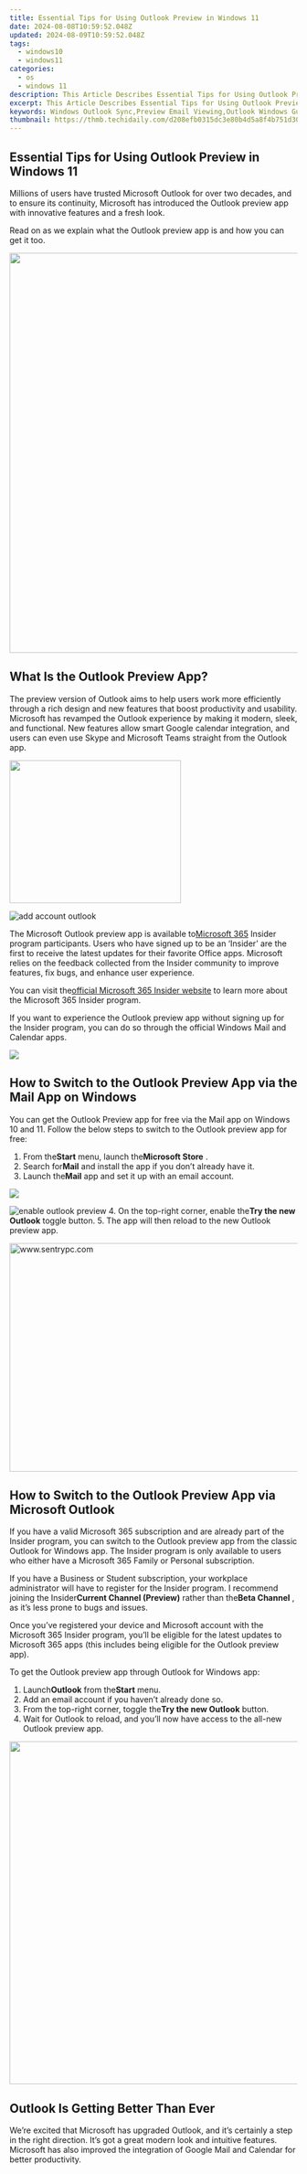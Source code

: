 ```yaml
---
title: Essential Tips for Using Outlook Preview in Windows 11
date: 2024-08-08T10:59:52.048Z
updated: 2024-08-09T10:59:52.048Z
tags:
  - windows10
  - windows11
categories:
  - os
  - windows 11
description: This Article Describes Essential Tips for Using Outlook Preview in Windows 11
excerpt: This Article Describes Essential Tips for Using Outlook Preview in Windows 11
keywords: Windows Outlook Sync,Preview Email Viewing,Outlook Windows Guide,W11 Mail Previews,Windows Email Tips,Outlook 11 Features,Efficient Preview Use
thumbnail: https://thmb.techidaily.com/d208efb0315dc3e80b4d5a8f4b751d30ee62ca28dd2151c249d15e615be6f528.jpg
---
```


## Essential Tips for Using Outlook Preview in Windows 11

 Millions of users have trusted Microsoft Outlook for over two decades, and to ensure its continuity, Microsoft has introduced the Outlook preview app with innovative features and a fresh look.

 Read on as we explain what the Outlook preview app is and how you can get it too.

<!-- affiliate ads begin -->
<a href="https://unicoeye.pxf.io/c/5597632/2084396/18498" target="_top" id="2084396"><img src="//a.impactradius-go.com/display-ad/18498-2084396" border="0" alt="" width="1920" height="700"/></a><img height="0" width="0" src="https://imp.pxf.io/i/5597632/2084396/18498" style="position:absolute;visibility:hidden;" border="0" />
<!-- affiliate ads end -->
## What Is the Outlook Preview App?

 The preview version of Outlook aims to help users work more efficiently through a rich design and new features that boost productivity and usability. Microsoft has revamped the Outlook experience by making it modern, sleek, and functional. New features allow smart Google calendar integration, and users can even use Skype and Microsoft Teams straight from the Outlook app.

<!-- affiliate ads begin -->
<a href="https://boody-eco-wear.pxf.io/c/5597632/1567905/13846" target="_top" id="1567905"><img src="//a.impactradius-go.com/display-ad/13846-1567905" border="0" alt="" width="300" height="250"/></a><img height="0" width="0" src="https://imp.pxf.io/i/5597632/1567905/13846" style="position:absolute;visibility:hidden;" border="0" />
<!-- affiliate ads end -->
![add account outlook](https://static1.makeuseofimages.com/wordpress/wp-content/uploads/2023/04/add-account-outlook.jpg)

 The Microsoft Outlook preview app is available to[Microsoft 365](https://www.makeuseof.com/microsoft-office-365-rename/) Insider program participants. Users who have signed up to be an ‘Insider’ are the first to receive the latest updates for their favorite Office apps. Microsoft relies on the feedback collected from the Insider community to improve features, fix bugs, and enhance user experience.

 You can visit the[official Microsoft 365 Insider website](https://insider.microsoft365.com/en-us/join/windows) to learn more about the Microsoft 365 Insider program.

 If you want to experience the Outlook preview app without signing up for the Insider program, you can do so through the official Windows Mail and Calendar apps.

<!-- affiliate ads begin -->
<a href="https://shop.systoolsgroup.com/affiliate.php?ACCOUNT=SYSTOOBY&AFFILIATE=108875&PATH=https%3A%2F%2Fwww.systoolsgroup.com%3FAFFILIATE%3D108875%26RESOURCE%3DSysTools%2BGmail%2BBackup"><img src="https://www.systoolsgroup.com/box/gmail-backup.png" border="0"></a>
<!-- affiliate ads end -->
## How to Switch to the Outlook Preview App via the Mail App on Windows

 You can get the Outlook Preview app for free via the Mail app on Windows 10 and 11\. Follow the below steps to switch to the Outlook preview app for free:

1. From the**Start** menu, launch the**Microsoft Store** .
2. Search for**Mail** and install the app if you don’t already have it.
3. Launch the**Mail** app and set it up with an email account.  
<!-- affiliate ads begin -->
<a href="https://shop.systoolsgroup.com/affiliate.php?ACCOUNT=SYSTOOBY&AFFILIATE=108875&PATH=https%3A%2F%2Fwww.systoolsgroup.com%3FAFFILIATE%3D108875%26RESOURCE%3DSysTools%2BOST%2BRecovery"><img src="https://www.systoolsgroup.com/box/ost-recovery.png" border="0"></a>
<!-- affiliate ads end -->
![enable outlook preview](https://static1.makeuseofimages.com/wordpress/wp-content/uploads/2023/04/enable-outlook-preview.jpg)
4. On the top-right corner, enable the**Try the new Outlook** toggle button.
5. The app will then reload to the new Outlook preview app.

<!-- affiliate ads begin -->
<a href="https://sentrypc.7eer.net/c/5597632/398453/3022" target="_top" id="398453"><img src="//a.impactradius-go.com/display-ad/3022-398453" border="0" alt="www.sentrypc.com" width="580" height="400"/></a><img height="0" width="0" src="https://sentrypc.7eer.net/i/5597632/398453/3022" style="position:absolute;visibility:hidden;" border="0" />
<!-- affiliate ads end -->
## How to Switch to the Outlook Preview App via Microsoft Outlook

 If you have a valid Microsoft 365 subscription and are already part of the Insider program, you can switch to the Outlook preview app from the classic Outlook for Windows app. The Insider program is only available to users who either have a Microsoft 365 Family or Personal subscription.

 If you have a Business or Student subscription, your workplace administrator will have to register for the Insider program. I recommend joining the Insider**Current Channel (Preview)** rather than the**Beta Channel** , as it’s less prone to bugs and issues.

 Once you’ve registered your device and Microsoft account with the Microsoft 365 Insider program, you’ll be eligible for the latest updates to Microsoft 365 apps (this includes being eligible for the Outlook preview app).

To get the Outlook preview app through Outlook for Windows app:

1. Launch**Outlook** from the**Start** menu.
2. Add an email account if you haven’t already done so.
3. From the top-right corner, toggle the**Try the new Outlook** button.
4. Wait for Outlook to reload, and you’ll now have access to the all-new Outlook preview app.

<!-- affiliate ads begin -->
<a href="https://appsumo.8odi.net/c/5597632/2087394/7443" target="_top" id="2087394"><img src="//a.impactradius-go.com/display-ad/7443-2087394" border="0" alt="" width="1200" height="600"/></a><img height="0" width="0" src="https://appsumo.8odi.net/i/5597632/2087394/7443" style="position:absolute;visibility:hidden;" border="0" />
<!-- affiliate ads end -->
## Outlook Is Getting Better Than Ever

 We’re excited that Microsoft has upgraded Outlook, and it’s certainly a step in the right direction. It’s got a great modern look and intuitive features. Microsoft has also improved the integration of Google Mail and Calendar for better productivity.


<ins class="adsbygoogle"
     style="display:block"
     data-ad-format="autorelaxed"
     data-ad-client="ca-pub-7571918770474297"
     data-ad-slot="1223367746"></ins>



<ins class="adsbygoogle"
     style="display:block"
     data-ad-client="ca-pub-7571918770474297"
     data-ad-slot="8358498916"
     data-ad-format="auto"
     data-full-width-responsive="true"></ins>


